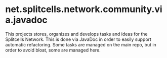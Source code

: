 # net.splitcells.network.community.via.javadoc

This projects stores, organizes and develops tasks and ideas for the Splitcells Network.
This is done via JavaDoc in order to easily support automatic refactoring.
Some tasks are managed on the main repo, but in order to avoid bloat,
some are managed here.